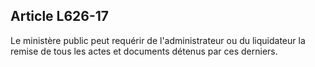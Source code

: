 Article L626-17
----
Le ministère public peut requérir de l'administrateur ou du liquidateur la
remise de tous les actes et documents détenus par ces derniers.
